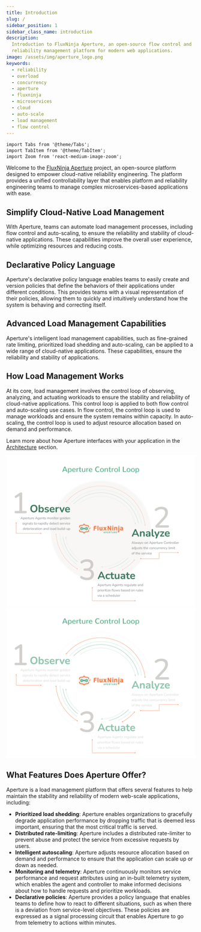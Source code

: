 ```yaml
---
title: Introduction
slug: /
sidebar_position: 1
sidebar_class_name: introduction
description:
  Introduction to FluxNinja Aperture, an open-source flow control and
  reliability management platform for modern web applications.
image: /assets/img/aperture_logo.png
keywords:
  - reliability
  - overload
  - concurrency
  - aperture
  - fluxninja
  - microservices
  - cloud
  - auto-scale
  - load management
  - flow control
---
```


```mdx-code-block
import Tabs from '@theme/Tabs';
import TabItem from '@theme/TabItem';
import Zoom from 'react-medium-image-zoom';
```

Welcome to the [FluxNinja Aperture](https://github.com/fluxninja/aperture)
project, an open-source platform designed to empower cloud-native reliability
engineering. The platform provides a unified controllability layer that enables
platform and reliability engineering teams to manage complex microservices-based
applications with ease.

## Simplify Cloud-Native Load Management

With Aperture, teams can automate load management processes, including flow
control and auto-scaling, to ensure the reliability and stability of
cloud-native applications. These capabilities improve the overall user
experience, while optimizing resources and reducing costs.

## Declarative Policy Language

Aperture's declarative policy language enables teams to easily create and
version policies that define the behaviors of their applications under different
conditions. This provides teams with a visual representation of their policies,
allowing them to quickly and intuitively understand how the system is behaving
and correcting itself.

## Advanced Load Management Capabilities

Aperture's intelligent load management capabilities, such as fine-grained rate
limiting, prioritized load shedding and auto-scaling, can be applied to a wide
range of cloud-native applications. These capabilities, ensure the reliability
and stability of applications.

## How Load Management Works

At its core, load management involves the control loop of observing, analyzing,
and actuating workloads to ensure the stability and reliability of cloud-native
applications. This control loop is applied to both flow control and auto-scaling
use cases. In flow control, the control loop is used to manage workloads and
ensure the system remains within capacity. In auto-scaling, the control loop is
used to adjust resource allocation based on demand and performance.

Learn more about how Aperture interfaces with your application in the
[Architecture](/architecture/architecture.md) section.

![Aperture Control Loop](assets/img/oaalight.png#gh-light-mode-only)
![Aperture Control Loop](assets/img/oaadark.png#gh-dark-mode-only)

## What Features Does Aperture Offer?

Aperture is a load management platform that offers several features to help
maintain the stability and reliability of modern web-scale applications,
including:

- **Prioritized load shedding**: Aperture enables organizations to gracefully
  degrade application performance by dropping traffic that is deemed less
  important, ensuring that the most critical traffic is served.
- **Distributed rate-limiting**: Aperture includes a distributed rate-limiter to
  prevent abuse and protect the service from excessive requests by users.
- **Intelligent autoscaling**: Aperture adjusts resource allocation based on
  demand and performance to ensure that the application can scale up or down as
  needed.
- **Monitoring and telemetry**: Aperture continuously monitors service
  performance and request attributes using an in-built telemetry system, which
  enables the agent and controller to make informed decisions about how to
  handle requests and prioritize workloads.
- **Declarative policies**: Aperture provides a policy language that enables
  teams to define how to react to different situations, such as when there is a
  deviation from service-level objectives. These policies are expressed as a
  signal processing circuit that enables Aperture to go from telemetry to
  actions within minutes.
